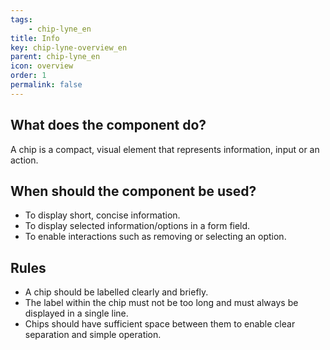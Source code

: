 ```yaml
---
tags: 
    - chip-lyne_en
title: Info
key: chip-lyne-overview_en
parent: chip-lyne_en
icon: overview
order: 1
permalink: false
---
```


## What does the component do?
A chip is a compact, visual element that represents information, input or an action.

## When should the component be used?
* To display short, concise information.
* To display selected information/options in a form field.
* To enable interactions such as removing or selecting an option.

## Rules
* A chip should be labelled clearly and briefly.
* The label within the chip must not be too long and must always be displayed in a single line.
* Chips should have sufficient space between them to enable clear separation and simple operation.